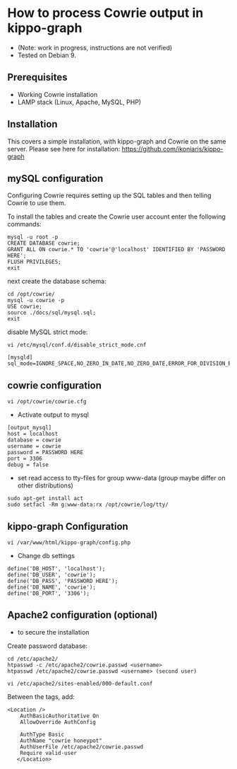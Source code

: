 # How to process Cowrie output in kippo-graph

* (Note: work in progress, instructions are not verified)
* Tested on Debian 9.


## Prerequisites

* Working Cowrie installation
* LAMP stack (Linux, Apache, MySQL, PHP)

## Installation

This covers a simple installation, with kippo-graph and Cowrie on the same server.
Please see here for installation: https://github.com/ikoniaris/kippo-graph


## mySQL configuration

Configuring Cowrie requires setting up the SQL tables and then telling Cowrie to use them.

To install the tables and create the Cowrie user account enter the following commands:
```
mysql -u root -p
CREATE DATABASE cowrie;
GRANT ALL ON cowrie.* TO 'cowrie'@'localhost' IDENTIFIED BY 'PASSWORD HERE';
FLUSH PRIVILEGES;
exit
```

next create the database schema:
```
cd /opt/cowrie/
mysql -u cowrie -p
USE cowrie;
source ./docs/sql/mysql.sql;
exit
```

disable MySQL strict mode:
```
vi /etc/mysql/conf.d/disable_strict_mode.cnf
```

```
[mysqld]
sql_mode=IGNORE_SPACE,NO_ZERO_IN_DATE,NO_ZERO_DATE,ERROR_FOR_DIVISION_BY_ZERO,NO_AUTO_CREATE_USER,NO_ENGINE_SUBSTITUTION
```

## cowrie configuration

```
vi /opt/cowrie/cowrie.cfg
```


* Activate output to mysql
```
[output_mysql]
host = localhost
database = cowrie
username = cowrie
password = PASSWORD HERE
port = 3306
debug = false
```

* set read access to tty-files for group www-data (group maybe differ on other distributions)
```
sudo apt-get install act
sudo setfacl -Rm g:www-data:rx /opt/cowrie/log/tty/
```

## kippo-graph Configuration

```
vi /var/www/html/kippo-graph/config.php
```


* Change db settings
```
define('DB_HOST', 'localhost');
define('DB_USER', 'cowrie');
define('DB_PASS', 'PASSWORD HERE');
define('DB_NAME', 'cowrie'); 
define('DB_PORT', '3306');
```

## Apache2 configuration (optional)

* to secure the installation

Create password database:
```
cd /etc/apache2/
htpasswd -c /etc/apache2/cowrie.passwd <username>
htpasswd /etc/apache2/cowrie.passwd <username> (second user)
```


```
vi /etc/apache2/sites-enabled/000-default.conf
```
Between the <VirtualHost> </VirtualHost> tags, add:
```
<Location />
    AuthBasicAuthoritative On
    AllowOverride AuthConfig

    AuthType Basic
    AuthName "cowrie honeypot"
    AuthUserFile /etc/apache2/cowrie.passwd
    Require valid-user
   </Location>
```

